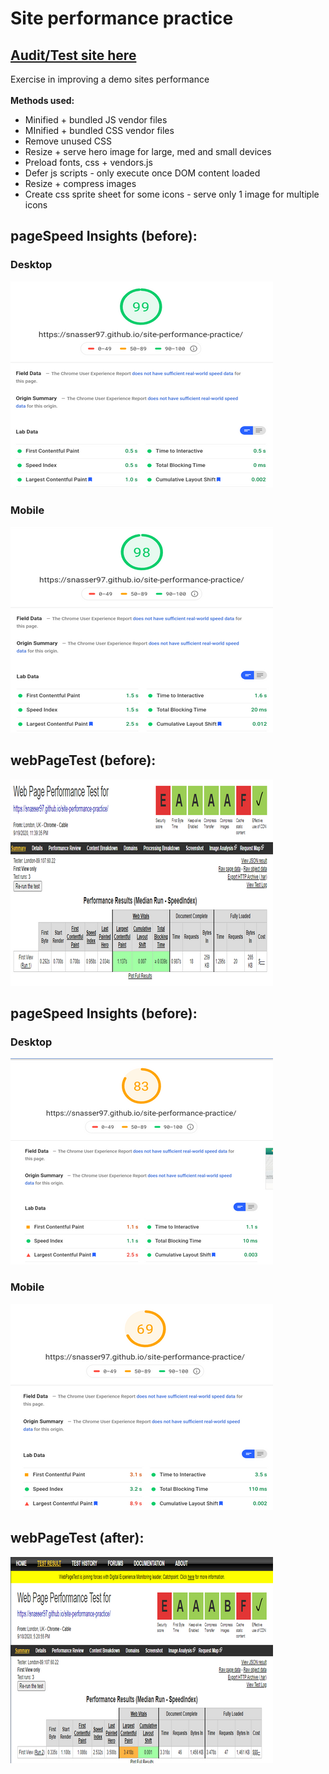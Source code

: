 # Site performance practice

## [Audit/Test site here](https://snasser97.github.io/site-performance-practice/)
Exercise in improving a demo sites performance
<br><br>
<strong>Methods used:</strong>
<ul>
  <li>Minified + bundled JS vendor files</li>
  <li>MInified + bundled CSS vendor files</li>
  <li>Remove unused CSS</li>
  <li>Resize + serve hero image for large, med and small devices</li>
  <li>Preload fonts, css + vendors.js</li>
  <li>Defer js scripts - only execute once DOM content loaded</li>
  <li>Resize + compress images</li>
  <li>Create css sprite sheet for some icons - serve only 1 image for multiple icons
  </li>
</ul>

## pageSpeed Insights (before):
### Desktop
![](./img/metrics/pgSpeed-after-desktop.png)
### Mobile
![](./img/metrics/pgSpeed-after-mobile.png)
## webPageTest (before):
![](./img/metrics/webpagetest-after.png)

## pageSpeed Insights (before):
### Desktop
![](./img/metrics/before-pgSpeed-desktop.png)
### Mobile
![](./img/metrics/before-pgSpeed-mobile.png)
## webPageTest (after):
![](./img/metrics/before-webpageTest.png)



